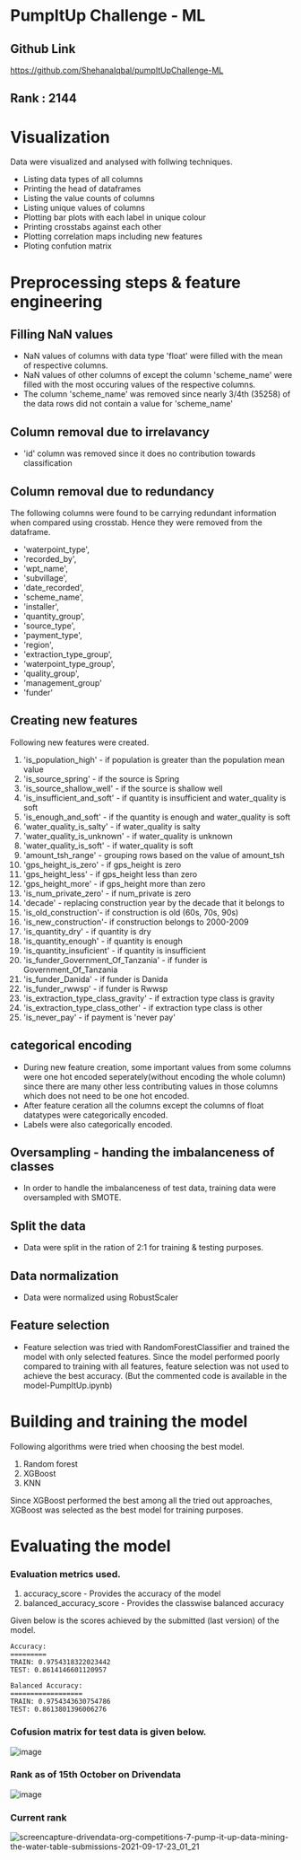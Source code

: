 # PumpItUp Challenge - ML

## Github Link
https://github.com/ShehanaIqbal/pumpItUpChallenge-ML

## Rank : 2144

# Visualization

Data were visualized and analysed with follwing techniques.
- Listing data types of all columns
- Printing the head of dataframes
- Listing the value counts of columns
- Listing unique values of columns
- Plotting bar plots with each label in unique colour
- Printing crosstabs against each other
- Plotting correlation maps including new features
- Ploting confution matrix

# Preprocessing steps & feature engineering

## Filling NaN values

- NaN values of columns with data type 'float' were filled with the mean of respective columns.
- NaN values of other columns of except the column 'scheme_name' were filled with the most occuring values of the respective columns.
- The column 'scheme_name' was removed since nearly 3/4th (35258) of the data rows did not contain a value for 'scheme_name'

## Column removal due to irrelavancy

- 'id' column was removed since it does no contribution towards classification

## Column removal due to redundancy
The following columns were found to be carrying redundant information when compared using crosstab. Hence they were removed from the dataframe.
-  'waterpoint_type',
-  'recorded_by',
-  'wpt_name',
-  'subvillage',
-  'date_recorded',
-  'scheme_name',
-  'installer',
-  'quantity_group',
-  'source_type',
-  'payment_type',
-  'region',
-  'extraction_type_group',
-  'waterpoint_type_group',
-  'quality_group',
-  'management_group'
-  'funder'

## Creating new features
Following new features were created.
  1. 'is_population_high' - if population is greater than the population mean value
  2. 'is_source_spring' - if the source is Spring
  3. 'is_source_shallow_well' - if the source is shallow well
  4. 'is_insufficient_and_soft' - if quantity is insufficient and water_quality is soft
  5. 'is_enough_and_soft' - if the quantity is enough and water_quality is soft
  6. 'water_quality_is_salty' - if water_quality is salty      
  7. 'water_quality_is_unknown' - if water_quality is unknown
  8. 'water_quality_is_soft' - if water_quality is soft
  9. 'amount_tsh_range' - grouping rows based on the value of amount_tsh 
  10. 'gps_height_is_zero' - if gps_height is zero
  11. 'gps_height_less' - if gps_height less than zero
  12. 'gps_height_more' - if gps_height more than zero
  13. 'is_num_private_zero' - if num_private is zero
  14. 'decade' - replacing construction year by the decade that it belongs to
  15. 'is_old_construction'- if construction is old (60s, 70s, 90s)
  16. 'is_new_construction'- if construction belongs to 2000-2009
  17. 'is_quantity_dry' - if quantity is dry
  18. 'is_quantity_enough' - if quantity is enough
  19. 'is_quantity_insuficient' - if quantity is insufficient
  20. 'is_funder_Government_Of_Tanzania' - if funder is Government_Of_Tanzania
  21. 'is_funder_Danida' - if funder is Danida
  22. 'is_funder_rwwsp' - if funder is Rwwsp
  23. 'is_extraction_type_class_gravity' - if extraction type class is gravity
  24. 'is_extraction_type_class_other' - if extraction type class is other
  25. 'is_never_pay' - if payment is 'never pay'

## categorical encoding

- During new feature creation, some important values from some columns were one hot encoded seperately(without encoding the whole column) since there are many other less contributing values in those columns which does not need to be one hot encoded.
- After feature ceration all the columns except the columns of float datatypes were categorically encoded.
- Labels were also categorically encoded.

## Oversampling - handing the imbalanceness of classes

- In order to handle the imbalanceness of test data, training data were oversampled with SMOTE.

## Split the data

- Data were split in the ration of 2:1 for training & testing purposes.

## Data normalization

- Data were normalized using RobustScaler

## Feature selection

- Feature selection was tried with RandomForestClassifier and trained the model with only selected features. Since the model performed poorly compared to training with all features, feature selection was not used to achieve the best accuracy. (But the commented code is available in the model-PumpItUp.ipynb)

# Building and training the model

Following algorithms were tried when choosing the best model.

  1. Random forest
  2. XGBoost
  3. KNN

Since XGBoost performed the best among all the tried out approaches, XGBoost was selected as the best model for training purposes.

# Evaluating the model

### Evaluation metrics used.

  1. accuracy_score - Provides the accuracy of the model
  2. balanced_accuracy_score - Provides the classwise balanced accuracy

Given below is the scores achieved by the submitted (last version) of the model.

    Accuracy:
    =========
    TRAIN: 0.9754318322023442
    TEST: 0.8614146601120957

    Balanced Accuracy:
    ==================
    TRAIN: 0.9754343630754786
    TEST: 0.8613801396006276
    
### Cofusion matrix for test data is given below.

![image](https://user-images.githubusercontent.com/47121844/133824124-89672bdf-29de-41ce-a4d0-07da6d4976f7.png)

### Rank as of 15th October on Drivendata 
![image](https://user-images.githubusercontent.com/47121844/133824444-affbac3a-cba6-4fdd-8729-069f28b93a3c.png)

### Current rank
![screencapture-drivendata-org-competitions-7-pump-it-up-data-mining-the-water-table-submissions-2021-09-17-23_01_21](https://user-images.githubusercontent.com/47121844/133831336-39461210-fd6c-458c-adf0-6326a05a910b.png)
